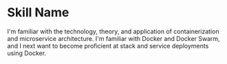 # Skill Name

I'm familiar with the technology, theory, and application of containerization and microservice architecture. I'm familiar with Docker and Docker Swarm, and I next want to become proficient at stack and service deployments using Docker.
